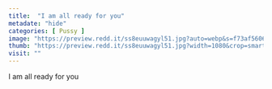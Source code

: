 ```yaml
---
title:  "I am all ready for you"
metadate: "hide"
categories: [ Pussy ]
image: "https://preview.redd.it/ss8euuwagyl51.jpg?auto=webp&s=f73af56068ddc6266b339d88d03fb2dd8ffc6f10"
thumb: "https://preview.redd.it/ss8euuwagyl51.jpg?width=1080&crop=smart&auto=webp&s=62db38747b209cb93e4ca130e2ee4054930539c2"
visit: ""
---
```

I am all ready for you
